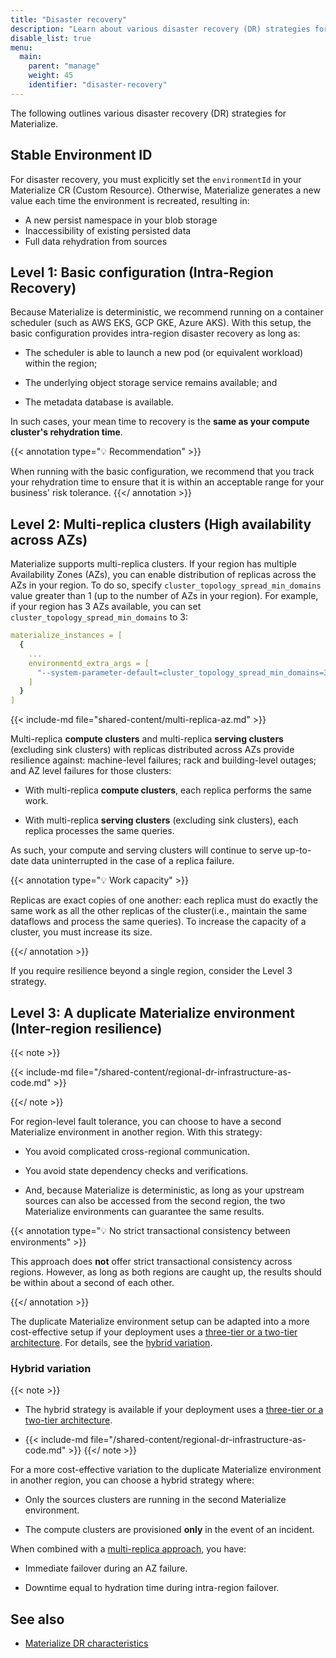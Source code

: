 ```yaml
---
title: "Disaster recovery"
description: "Learn about various disaster recovery (DR) strategies for Materialize."
disable_list: true
menu:
  main:
    parent: "manage"
    weight: 45
    identifier: "disaster-recovery"
---
```


The following outlines various disaster recovery (DR) strategies for
Materialize.

## Stable Environment ID

For disaster recovery, you must explicitly set the
`environmentId` in your Materialize CR (Custom Resource). Otherwise, Materialize
generates a new value each time the environment is recreated, resulting in:

- A new persist namespace in your blob storage
- Inaccessibility of existing persisted data
- Full data rehydration from sources

## Level 1: Basic configuration (Intra-Region Recovery)

Because Materialize is deterministic, we recommend running on a container
scheduler (such as AWS EKS, GCP GKE, Azure AKS). With this setup, the basic
configuration provides intra-region disaster recovery as long as:

- The scheduler is able to launch a new pod (or equivalent workload) within the
  region;

- The underlying object storage service remains available; and

- The metadata database is available.

In such cases, your mean time to recovery is the **same as your compute
cluster's rehydration time**.

{{< annotation type="💡 Recommendation" >}}

When running with the basic configuration, we recommend that you track
your rehydration time to ensure that it is within an acceptable range for your
business' risk tolerance.
{{</ annotation >}}

## Level 2:  Multi-replica clusters (High availability across AZs)

Materialize supports multi-replica clusters. If your region has multiple
Availability Zones (AZs), you can enable distribution of replicas across the AZs
in your region. To do so, specify `cluster_topology_spread_min_domains` value
greater than 1 (up to the number of AZs in your region). For example, if your
region has 3 AZs available, you can set `cluster_topology_spread_min_domains` to
3:

```yaml
materialize_instances = [
  {
    ...
    environmentd_extra_args = [
      "--system-parameter-default=cluster_topology_spread_min_domains=3"
    ]
  }
]
```

{{< include-md file="shared-content/multi-replica-az.md" >}}

Multi-replica **compute clusters** and multi-replica **serving clusters**
(excluding sink clusters) with replicas distributed across AZs provide
resilience against: machine-level failures; rack and building-level outages; and
AZ level failures for those clusters:

- With multi-replica **compute clusters**, each replica performs the same work.

- With multi-replica **serving clusters** (excluding sink clusters), each
  replica processes the same queries.

As such, your compute and serving clusters will continue to serve up-to-date
data uninterrupted in the case of a replica failure.

{{< annotation type="💡 Work capacity" >}}

Replicas are exact copies of one another: each replica must do exactly the same work as all the other replicas of the cluster(i.e., maintain the same dataflows and process the same queries). To increase the capacity of a cluster, you must increase its size.

{{</ annotation >}}

If you require resilience beyond a single region, consider the Level 3 strategy.

## Level 3: A duplicate Materialize environment (Inter-region resilience)

{{< note >}}

{{< include-md file="/shared-content/regional-dr-infrastructure-as-code.md" >}}

{{</ note >}}

For region-level fault tolerance, you can choose to have a second Materialize
environment in another region. With this strategy:

- You avoid complicated cross-regional communication.

- You avoid state dependency checks and verifications.

- And, because Materialize is deterministic, as long as your upstream sources
can also be accessed from the second region, the two Materialize environments
can guarantee the same results.

{{< annotation type="💡 No strict transactional consistency between environments" >}}

This approach does <red>**not**</red> offer strict transactional consistency
across regions. However, as long as both regions are caught up, the results
should be within about a second of each other.

{{</ annotation >}}

The duplicate Materialize environment setup can be adapted into a more
cost-effective setup if your deployment uses a [three-tier or a two-tier
architecture](/manage/operational-guidelines/). For details, see the [hybrid
variation](#hybrid-variation).

### Hybrid variation

{{< note >}}

- The hybrid strategy is available if your deployment uses a [three-tier or a
two-tier architecture](/manage/operational-guidelines/).

- {{< include-md file="/shared-content/regional-dr-infrastructure-as-code.md" >}}
{{</ note >}}

For a more cost-effective variation to the duplicate Materialize environment in
another region, you can choose a hybrid strategy where:

- Only the sources clusters are running in the second Materialize environment.

- The compute clusters are  provisioned **only** in the event of an incident.

When combined with a [multi-replica
approach](#level-2--multi-replica-clusters-high-availability-across-azs), you
have:

- Immediate failover during an AZ failure.

- Downtime equal to hydration time during intra-region failover.

## See also

- [Materialize DR
  characteristics](/manage/disaster-recovery/recovery-characteristics)
